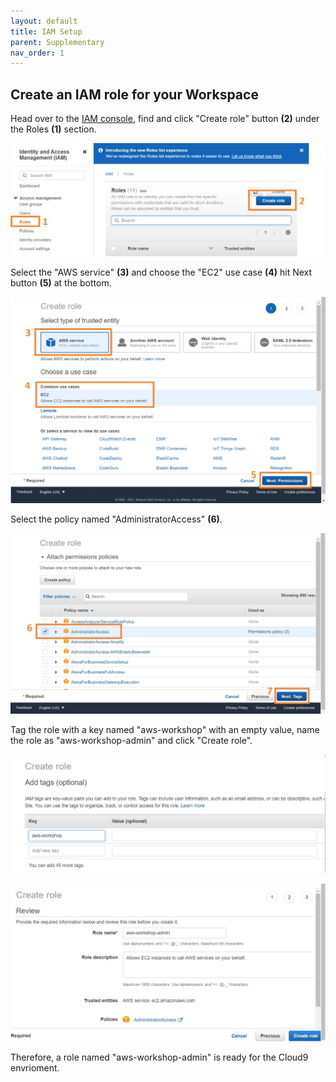```yaml
---
layout: default
title: IAM Setup
parent: Supplementary
nav_order: 1
---
```


## Create an IAM role for your Workspace

Head over to the [IAM console](https://console.aws.amazon.com/iam/home), find and click "Create role" button **(2)** under the Roles **(1)** section.

![Image](../../src/img/Setup/Cloud9-5.jpg)

Select the "AWS service" **(3)** and choose the "EC2" use case **(4)** hit Next button **(5)** at the bottom.

![Image](../../src/img/Setup/Cloud9-6.jpg)

Select the policy named "AdministratorAccess" **(6)**.

![Image](../../src/img/Setup/Cloud9-7.jpg)

Tag the role with a key named "aws-workshop" with an empty value, name the role as "aws-workshop-admin" and click "Create role".

![Image](../../src/img/Setup/Cloud9-8.jpg)

![Image](../../src/img/Setup/Cloud9-9.jpg)

Therefore, a role named "aws-workshop-admin" is ready for the Cloud9 envrioment.